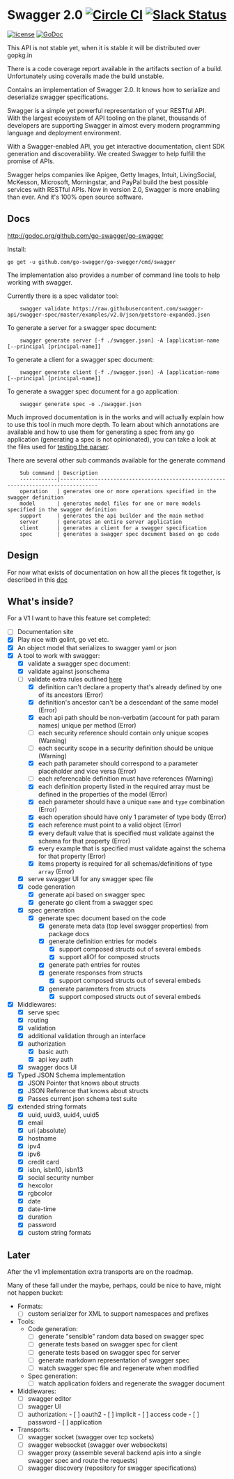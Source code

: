 Swagger 2.0 [![Circle CI](https://circleci.com/gh/go-swagger/go-swagger/tree/master.svg?style=svg)](https://circleci.com/gh/go-swagger/go-swagger/tree/master) [![Slack Status](https://slackin.goswagger.io/badge.svg)](https://slackin.goswagger.io)
========================

[![license](http://img.shields.io/badge/license-Apache%20v2-orange.svg)](https://raw.githubusercontent.com/swagger-api/swagger-spec/master/LICENSE) [![GoDoc](https://godoc.org/github.com/go-swagger/go-swagger?status.svg)](http://godoc.org/github.com/go-swagger/go-swagger)

This API is not stable yet, when it is stable it will be distributed over gopkg.in

There is a code coverage report available in the artifacts section of a build. Unfortunately using coveralls made the
build unstable.

Contains an implementation of Swagger 2.0. It knows how to serialize and deserialize swagger specifications.

Swagger is a simple yet powerful representation of your RESTful API.  
With the largest ecosystem of API tooling on the planet, thousands of developers are supporting Swagger in almost every modern programming language and deployment environment.

With a Swagger-enabled API, you get interactive documentation, client SDK generation and discoverability. We created Swagger to help fulfill the promise of APIs.

Swagger helps companies like Apigee, Getty Images, Intuit, LivingSocial, McKesson, Microsoft, Morningstar, and PayPal build the best possible services with RESTful APIs. Now in version 2.0, Swagger is more enabling than ever. And it's 100% open source software.

Docs
----


http://godoc.org/github.com/go-swagger/go-swagger

Install:

    go get -u github.com/go-swagger/go-swagger/cmd/swagger

The implementation also provides a number of command line tools to help working with swagger.

Currently there is a spec validator tool:

		swagger validate https://raw.githubusercontent.com/swagger-api/swagger-spec/master/examples/v2.0/json/petstore-expanded.json

To generate a server for a swagger spec document:

		swagger generate server [-f ./swagger.json] -A [application-name [--principal [principal-name]]

To generate a client for a swagger spec document:

		swagger generate client [-f ./swagger.json] -A [application-name [--principal [principal-name]]

To generate a swagger spec document for a go application:

		swagger generate spec -o ./swagger.json

Much improved documentation is in the works and will actually explain how to use this tool in much more depth.
To learn about which annotations are available and how to use them for generating a spec from any go application
(generating a spec is not opinionated), you can take a look at the files used for [testing the parser](https://github.com/go-swagger/go-swagger/tree/master/fixtures/goparsing/classification).


There are several other sub commands available for the generate command

		Sub command | Description
		------------|----------------------------------------------------------------------------------
		operation   | generates one or more operations specified in the swagger definition
		model       | generates model files for one or more models specified in the swagger definition
		support     | generates the api builder and the main method
		server      | generates an entire server application
		client      | generates a client for a swagger specification
		spec        | generates a swagger spec document based on go code


Design
------

For now what exists of documentation on how all the pieces fit together, is described in this [doc](design.md)


What's inside?
--------------

For a V1 I want to have this feature set completed:

- [ ] Documentation site
- [x] Play nice with golint, go vet etc.
-	[x] An object model that serializes to swagger yaml or json
-	[x] A tool to work with swagger:
	-	[x] validate a swagger spec document:
    -	[x] validate against jsonschema
    -	[ ] validate extra rules outlined [here](https://github.com/apigee-127/swagger-tools/blob/master/docs/Swagger_Validation.md)
      - [x] definition can't declare a property that's already defined by one of its ancestors (Error)
      - [x] definition's ancestor can't be a descendant of the same model (Error)
      - [x] each api path should be non-verbatim (account for path param names) unique per method (Error)
      - [ ] each security reference should contain only unique scopes (Warning)
      - [ ] each security scope in a security definition should be unique (Warning)
      - [x] each path parameter should correspond to a parameter placeholder and vice versa (Error)
      - [ ] each referencable definition must have references (Warning)
      - [x] each definition property listed in the required array must be defined in the properties of the model (Error)
      - [x] each parameter should have a unique `name` and `type` combination (Error)
      - [x] each operation should have only 1 parameter of type body (Error)
      - [x] each reference must point to a valid object (Error)
      - [x] every default value that is specified must validate against the schema for that property (Error)
      - [x] every example that is specified must validate against the schema for that property (Error)
      - [x] items property is required for all schemas/definitions of type `array` (Error)
	-	[x] serve swagger UI for any swagger spec file
  - [x] code generation
    -	[x] generate api based on swagger spec
    -	[x] generate go client from a swagger spec
  - [x] spec generation
    -	[x] generate spec document based on the code
      - [x] generate meta data (top level swagger properties) from package docs
      - [x] generate definition entries for models
        - [x] support composed structs out of several embeds
        - [x] support allOf for composed structs
      - [x] generate path entries for routes
      - [x] generate responses from structs
        - [x] support composed structs out of several embeds
      - [x] generate parameters from structs
        - [x] support composed structs out of several embeds
-	[x] Middlewares:
	-	[x] serve spec
	-	[x] routing
	-	[x] validation
	-	[x] additional validation through an interface
	-	[x] authorization
		-	[x] basic auth
		-	[x] api key auth
	-	[x] swagger docs UI
-	[x] Typed JSON Schema implementation
	-	[x] JSON Pointer that knows about structs
	-	[x] JSON Reference that knows about structs
	-	[x] Passes current json schema test suite
-	[x] extended string formats
	-	[x] uuid, uuid3, uuid4, uuid5
	-	[x] email
	-	[x] uri (absolute)
	-	[x] hostname
	-	[x] ipv4
	-	[x] ipv6
	-	[x] credit card
	-	[x] isbn, isbn10, isbn13
	-	[x] social security number
	-	[x] hexcolor
	-	[x] rgbcolor
	-	[x] date
	-	[x] date-time
	-	[x] duration
  - [x] password
  -	[x] custom string formats

Later
-----

After the v1 implementation extra transports are on the roadmap.

Many of these fall under the maybe, perhaps, could be nice to have, might not happen bucket:

- Formats:
	- [ ] custom serializer for XML to support namespaces and prefixes
- Tools:
  - Code generation:
    -	[ ] generate "sensible" random data based on swagger spec
    -	[ ] generate tests based on swagger spec for client
    -	[ ] generate tests based on swagger spec for server
    - [ ] generate markdown representation of swagger spec
    -	[ ] watch swagger spec file and regenerate when modified
  - Spec generation:
    -	[ ] watch application folders and regenerate the swagger document
- Middlewares:
	- [ ] swagger editor
	- [ ] swagger UI
  - [ ] authorization:
		-	[ ] oauth2
			-	[ ] implicit
			-	[ ] access code
			-	[ ] password
			-	[ ] application
-	Transports:
	-	[ ] swagger socket (swagger over tcp sockets)
	-	[ ] swagger websocket (swagger over websockets)
	- [ ] swagger proxy (assemble several backend apis into a single swagger spec and route the requests)
	- [ ] swagger discovery (repository for swagger specifications)
